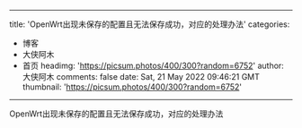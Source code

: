 
---
title: 'OpenWrt出现未保存的配置且无法保存成功，对应的处理办法'
categories: 
 - 博客
 - 大侠阿木
 - 首页
headimg: 'https://picsum.photos/400/300?random=6752'
author: 大侠阿木
comments: false
date: Sat, 21 May 2022 09:46:21 GMT
thumbnail: 'https://picsum.photos/400/300?random=6752'
---

<div>   
OpenWrt出现未保存的配置且无法保存成功，对应的处理办法  
</div>
            